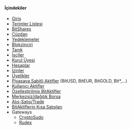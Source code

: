 #### İçindekiler

 * [ Giriş ](index.md)
 * [Terimler Listesi](glossary.md)
 * [BitShares](introduction/bitshares.md)
 * [Cüzdan](introduction/wallets.md)
 * [Yedeklemeler](introduction/backups.md)
 * [Blokzinciri](introduction/blockchain.md)
 * [Tanık](introduction/witness.md)
 * [İşçiler](introduction/workers.md)
 * [Kurul Üyesi](introduction/committee.md)
 * [Hesaplar](accounts/general.md)
 * [İzinler](accounts/permissions.md)
 * [Üyelikler](accounts/membership.md)
 * [Piyasaya Sabitli Aktifler](assets/mpa.md) (BitUSD, BitEUR, BitGOLD, Bit\*,...)
 * [Kullanıcı Aktifler](assets/uia.md)
 * [Özelleştirilmiş BitAktifler](assets/privbitassets.md)
 * [Merkezsiz/dağıtık Borsa](dex/introduction.md)
 * [Alış-Satış/Trade](dex/trading.md)
 * [BitAktiflerin Kısa Satışları](dex/shorting.md)
 * Gateways
    - [CryptoSudo](gateways/cryptosudo.md) 
    - [Rudex](gateways/rudex.md)